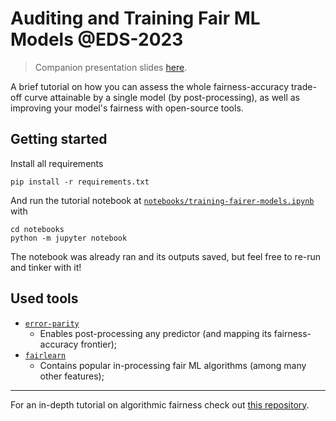 # Auditing and Training Fair ML Models @EDS-2023

> Companion presentation slides [here](https://docs.google.com/presentation/d/1RI9sfqirrZt9NyAtbzTCuokp-IsA7mVv6rS42X6rNnw/edit?usp=sharing).

A brief tutorial on how you can assess the whole fairness-accuracy trade-off curve attainable by a single model (by post-processing),
as well as improving your model's fairness with open-source tools.

## Getting started

Install all requirements
```
pip install -r requirements.txt
```

And run the tutorial notebook at [`notebooks/training-fairer-models.ipynb`](notebooks/training-fairer-models.ipynb) with
```
cd notebooks
python -m jupyter notebook
```

The notebook was already ran and its outputs saved, but feel free to re-run and tinker with it!


## Used tools

- [`error-parity`](https://github.com/socialfoundations/error-parity)
  - Enables post-processing any predictor (and mapping its fairness-accuracy frontier);
- [`fairlearn`](https://github.com/fairlearn/fairlearn)
  - Contains popular in-processing fair ML algorithms (among many other features);


---

For an in-depth tutorial on algorithmic fairness check out [this repository](https://dssg.github.io/fairness_tutorial/).
 